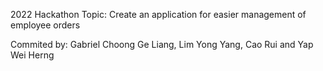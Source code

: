 2022 Hackathon
Topic: Create an application for easier management of employee orders

Commited by: Gabriel Choong Ge Liang, Lim Yong Yang, Cao Rui and Yap Wei Herng

